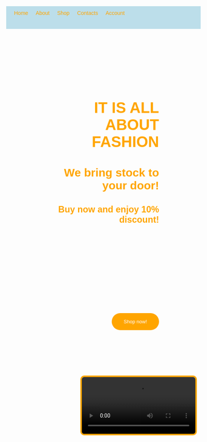 <!DOCTYPE html>
<html lang="en">
<head>
<link rel="stylesheet" href="https://cdnjs.cloudflare.com/ajax/libs/font-awesome/5.15.4/css/all.min.css">						
<meta charset="utf-8" />
<meta name="viewport" content="width=device-width, initial-scale=1.0">
<style>
body, html {
  margin: 0;
  height: 100vh;
background-image: url(https://d27fp5ulgfd7w2.cloudfront.net/wp-content/uploads/2023/01/12163716/How-to-Become-a-Fashion-Influencer-1920x1080-1.jpg); 
background-size: cover; 
background-repeat: no-repeat;
font-family: arial, sans-serif;
}  
.content {
color: orange; /* Text color */
 font-size: 20px; /* Font size */
 text-align: right; /* Right-align text */
padding: 100px !important;
margin-top: 30px !important;
}
.navbar {
  display: flex !important;
  background-color:  rgba(173, 216, 230, 0.8);
  padding: 5px;
  width: 100%;
  top: 0; 
  z-index: 1000;
 justify-content: space-between;
}
.nav-links {
display: flex !important;
justify-content: center;
flex-grow: 1;
}
 .navbar a {
  color: orange; /* link color */
  padding: 5px 10px;
  text-decoration: none; /* remove underline */
 }
  .navbar a:hover {
	background-color: white; /* light background on hover */
}
.h1 {
	font-size: x-large;
}
.h2 {
	font-size: small;
}
.h3 {
	font-size: smaller;
}
.my-button {
	background-color: rgb(255, 165, 0); /* orange */
	color: white;
	padding: 15px 32px;
	text-align: center;
text-decoration: none; /* remove underline */;
border: none;
font-size: small;
border-radius: 30px;
margin-top: 5px;
}
/* container for the button to align it with flexbox */
.button-container {
	display: flex;
	padding: 100px; /* space from egde */
	justify-content: flex-end; /* align buttton to the right */
	margin-top: 5px;
}
.icon {
margin: 20px;
display: inline;
}
.icon-container {
margin-left: auto;
display: flex;
}
.icon:hover {
background-color: white;
color: orange;
}
.video-container {
	display: flex;
	margin-top: 20px;
	justify-content:flex-end; /* align video to right */
}
video {
	max-width: 100%;
	height: auto;
	border: 4px solid orange;
	border-radius: 10px;
}
  </style>
<title>fashion design</title>
</head>
<body>
<div class="navbar">
	<div class="nav-links">
  <a href="Home">Home</a>  
  <a href="About">About</a>
  <a href="Shop">Shop</a>
  <a href="Contacts">Contacts</a>
  <a href="Account">Account</a>
</div>
<div class="icon-container">
<a href="#" class="icon"><i class="fas fa-search"></i></a>
<a href="#" class="icon"><i class="fas fa-shopping-cart"></i></a>
<a href="#" class="icon"><i class="fas fa-user"></i></a>
</div>
</div>
<div class="content">
  <h1>IT IS ALL ABOUT FASHION</h1>
  <h2>We bring stock to your door!</h2>
  <h3>Buy now and enjoy 10% discount!</h3>
</div>
<div class="button-container">
<button class="my-button" type="button" onclick="alert('you can use any method of payment')">Shop now!</button>
</div>
<div class="video-container">
<video controls>
    <source src="video.mp4" type="video/mp4">
    <source src="video.webm" type="video/webm">
    <source src="video.ogv" type="video/ogg">
your browser does not support the video tag
</video>
</div>


<!-- Code injected by live-server -->
<script>
	// <![CDATA[  <-- For SVG support
	if ('WebSocket' in window) {
		(function () {
			function refreshCSS() {
				var sheets = [].slice.call(document.getElementsByTagName("link"));
				var head = document.getElementsByTagName("head")[0];
				for (var i = 0; i < sheets.length; ++i) {
					var elem = sheets[i];
					var parent = elem.parentElement || head;
					parent.removeChild(elem);
					var rel = elem.rel;
					if (elem.href && typeof rel != "string" || rel.length == 0 || rel.toLowerCase() == "stylesheet") {
						var url = elem.href.replace(/(&|\?)_cacheOverride=\d+/, '');
						elem.href = url + (url.indexOf('?') >= 0 ? '&' : '?') + '_cacheOverride=' + (new Date().valueOf());
					}
					parent.appendChild(elem);
				}
			}
			var protocol = window.location.protocol === 'http:' ? 'ws://' : 'wss://';
			var address = protocol + window.location.host + window.location.pathname + '/ws';
			var socket = new WebSocket(address);
			socket.onmessage = function (msg) {
				if (msg.data == 'reload') window.location.reload();
				else if (msg.data == 'refreshcss') refreshCSS();
			};
			if (sessionStorage && !sessionStorage.getItem('IsThisFirstTime_Log_From_LiveServer')) {
				console.log('Live reload enabled.');
				sessionStorage.setItem('IsThisFirstTime_Log_From_LiveServer', true);
			}
		})();
	}
	else {
		console.error('Upgrade your browser. This Browser is NOT supported WebSocket for Live-Reloading.');
	}
	// ]]>
</script>
</body>
</html>

  
  

  







